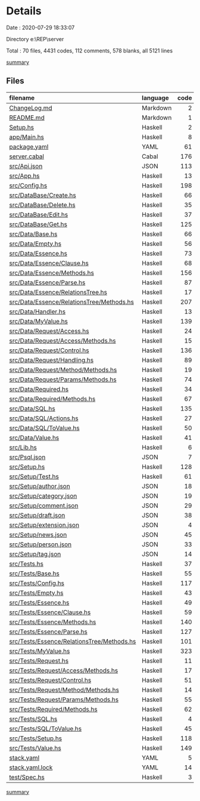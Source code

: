 # Details

Date : 2020-07-29 18:33:07

Directory e:\REP\server

Total : 70 files,  4431 codes, 112 comments, 578 blanks, all 5121 lines

[summary](results.md)

## Files
| filename | language | code | comment | blank | total |
| :--- | :--- | ---: | ---: | ---: | ---: |
| [ChangeLog.md](/ChangeLog.md) | Markdown | 2 | 0 | 2 | 4 |
| [README.md](/README.md) | Markdown | 1 | 0 | 1 | 2 |
| [Setup.hs](/Setup.hs) | Haskell | 2 | 0 | 1 | 3 |
| [app/Main.hs](/app/Main.hs) | Haskell | 8 | 0 | 7 | 15 |
| [package.yaml](/package.yaml) | YAML | 61 | 6 | 9 | 76 |
| [server.cabal](/server.cabal) | Cabal | 176 | 5 | 7 | 188 |
| [src/Api.json](/src/Api.json) | JSON | 113 | 0 | 0 | 113 |
| [src/App.hs](/src/App.hs) | Haskell | 13 | 0 | 4 | 17 |
| [src/Config.hs](/src/Config.hs) | Haskell | 198 | 0 | 23 | 221 |
| [src/DataBase/Create.hs](/src/DataBase/Create.hs) | Haskell | 66 | 10 | 6 | 82 |
| [src/DataBase/Delete.hs](/src/DataBase/Delete.hs) | Haskell | 35 | 0 | 3 | 38 |
| [src/DataBase/Edit.hs](/src/DataBase/Edit.hs) | Haskell | 37 | 0 | 4 | 41 |
| [src/DataBase/Get.hs](/src/DataBase/Get.hs) | Haskell | 125 | 0 | 10 | 135 |
| [src/Data/Base.hs](/src/Data/Base.hs) | Haskell | 66 | 0 | 10 | 76 |
| [src/Data/Empty.hs](/src/Data/Empty.hs) | Haskell | 56 | 2 | 14 | 72 |
| [src/Data/Essence.hs](/src/Data/Essence.hs) | Haskell | 73 | 2 | 9 | 84 |
| [src/Data/Essence/Clause.hs](/src/Data/Essence/Clause.hs) | Haskell | 68 | 0 | 9 | 77 |
| [src/Data/Essence/Methods.hs](/src/Data/Essence/Methods.hs) | Haskell | 156 | 1 | 27 | 184 |
| [src/Data/Essence/Parse.hs](/src/Data/Essence/Parse.hs) | Haskell | 87 | 0 | 8 | 95 |
| [src/Data/Essence/RelationsTree.hs](/src/Data/Essence/RelationsTree.hs) | Haskell | 17 | 0 | 2 | 19 |
| [src/Data/Essence/RelationsTree/Methods.hs](/src/Data/Essence/RelationsTree/Methods.hs) | Haskell | 207 | 0 | 27 | 234 |
| [src/Data/Handler.hs](/src/Data/Handler.hs) | Haskell | 13 | 0 | 5 | 18 |
| [src/Data/MyValue.hs](/src/Data/MyValue.hs) | Haskell | 139 | 0 | 12 | 151 |
| [src/Data/Request/Access.hs](/src/Data/Request/Access.hs) | Haskell | 24 | 0 | 1 | 25 |
| [src/Data/Request/Access/Methods.hs](/src/Data/Request/Access/Methods.hs) | Haskell | 15 | 0 | 5 | 20 |
| [src/Data/Request/Control.hs](/src/Data/Request/Control.hs) | Haskell | 136 | 0 | 16 | 152 |
| [src/Data/Request/Handling.hs](/src/Data/Request/Handling.hs) | Haskell | 89 | 5 | 16 | 110 |
| [src/Data/Request/Method/Methods.hs](/src/Data/Request/Method/Methods.hs) | Haskell | 19 | 0 | 4 | 23 |
| [src/Data/Request/Params/Methods.hs](/src/Data/Request/Params/Methods.hs) | Haskell | 74 | 0 | 10 | 84 |
| [src/Data/Required.hs](/src/Data/Required.hs) | Haskell | 34 | 1 | 3 | 38 |
| [src/Data/Required/Methods.hs](/src/Data/Required/Methods.hs) | Haskell | 67 | 1 | 8 | 76 |
| [src/Data/SQL.hs](/src/Data/SQL.hs) | Haskell | 135 | 3 | 21 | 159 |
| [src/Data/SQL/Actions.hs](/src/Data/SQL/Actions.hs) | Haskell | 27 | 1 | 3 | 31 |
| [src/Data/SQL/ToValue.hs](/src/Data/SQL/ToValue.hs) | Haskell | 50 | 0 | 11 | 61 |
| [src/Data/Value.hs](/src/Data/Value.hs) | Haskell | 41 | 0 | 7 | 48 |
| [src/Lib.hs](/src/Lib.hs) | Haskell | 6 | 0 | 3 | 9 |
| [src/Psql.json](/src/Psql.json) | JSON | 7 | 0 | 1 | 8 |
| [src/Setup.hs](/src/Setup.hs) | Haskell | 128 | 6 | 19 | 153 |
| [src/Setup/Test.hs](/src/Setup/Test.hs) | Haskell | 61 | 0 | 6 | 67 |
| [src/Setup/author.json](/src/Setup/author.json) | JSON | 18 | 0 | 0 | 18 |
| [src/Setup/category.json](/src/Setup/category.json) | JSON | 19 | 0 | 0 | 19 |
| [src/Setup/comment.json](/src/Setup/comment.json) | JSON | 29 | 0 | 0 | 29 |
| [src/Setup/draft.json](/src/Setup/draft.json) | JSON | 38 | 0 | 0 | 38 |
| [src/Setup/extension.json](/src/Setup/extension.json) | JSON | 4 | 0 | 0 | 4 |
| [src/Setup/news.json](/src/Setup/news.json) | JSON | 45 | 0 | 0 | 45 |
| [src/Setup/person.json](/src/Setup/person.json) | JSON | 33 | 0 | 0 | 33 |
| [src/Setup/tag.json](/src/Setup/tag.json) | JSON | 14 | 0 | 0 | 14 |
| [src/Tests.hs](/src/Tests.hs) | Haskell | 37 | 0 | 10 | 47 |
| [src/Tests/Base.hs](/src/Tests/Base.hs) | Haskell | 55 | 0 | 11 | 66 |
| [src/Tests/Config.hs](/src/Tests/Config.hs) | Haskell | 117 | 0 | 18 | 135 |
| [src/Tests/Empty.hs](/src/Tests/Empty.hs) | Haskell | 43 | 0 | 11 | 54 |
| [src/Tests/Essence.hs](/src/Tests/Essence.hs) | Haskell | 49 | 0 | 6 | 55 |
| [src/Tests/Essence/Clause.hs](/src/Tests/Essence/Clause.hs) | Haskell | 59 | 0 | 12 | 71 |
| [src/Tests/Essence/Methods.hs](/src/Tests/Essence/Methods.hs) | Haskell | 140 | 0 | 26 | 166 |
| [src/Tests/Essence/Parse.hs](/src/Tests/Essence/Parse.hs) | Haskell | 127 | 0 | 14 | 141 |
| [src/Tests/Essence/RelationsTree/Methods.hs](/src/Tests/Essence/RelationsTree/Methods.hs) | Haskell | 101 | 0 | 18 | 119 |
| [src/Tests/MyValue.hs](/src/Tests/MyValue.hs) | Haskell | 323 | 8 | 22 | 353 |
| [src/Tests/Request.hs](/src/Tests/Request.hs) | Haskell | 11 | 0 | 2 | 13 |
| [src/Tests/Request/Access/Methods.hs](/src/Tests/Request/Access/Methods.hs) | Haskell | 17 | 0 | 7 | 24 |
| [src/Tests/Request/Control.hs](/src/Tests/Request/Control.hs) | Haskell | 51 | 0 | 11 | 62 |
| [src/Tests/Request/Method/Methods.hs](/src/Tests/Request/Method/Methods.hs) | Haskell | 14 | 0 | 5 | 19 |
| [src/Tests/Request/Params/Methods.hs](/src/Tests/Request/Params/Methods.hs) | Haskell | 55 | 0 | 11 | 66 |
| [src/Tests/Required/Methods.hs](/src/Tests/Required/Methods.hs) | Haskell | 62 | 0 | 12 | 74 |
| [src/Tests/SQL.hs](/src/Tests/SQL.hs) | Haskell | 4 | 0 | 1 | 5 |
| [src/Tests/SQL/ToValue.hs](/src/Tests/SQL/ToValue.hs) | Haskell | 45 | 0 | 10 | 55 |
| [src/Tests/Setup.hs](/src/Tests/Setup.hs) | Haskell | 118 | 0 | 13 | 131 |
| [src/Tests/Value.hs](/src/Tests/Value.hs) | Haskell | 149 | 0 | 14 | 163 |
| [stack.yaml](/stack.yaml) | YAML | 5 | 57 | 6 | 68 |
| [stack.yaml.lock](/stack.yaml.lock) | YAML | 14 | 4 | 2 | 20 |
| [test/Spec.hs](/test/Spec.hs) | Haskell | 3 | 0 | 2 | 5 |

[summary](results.md)